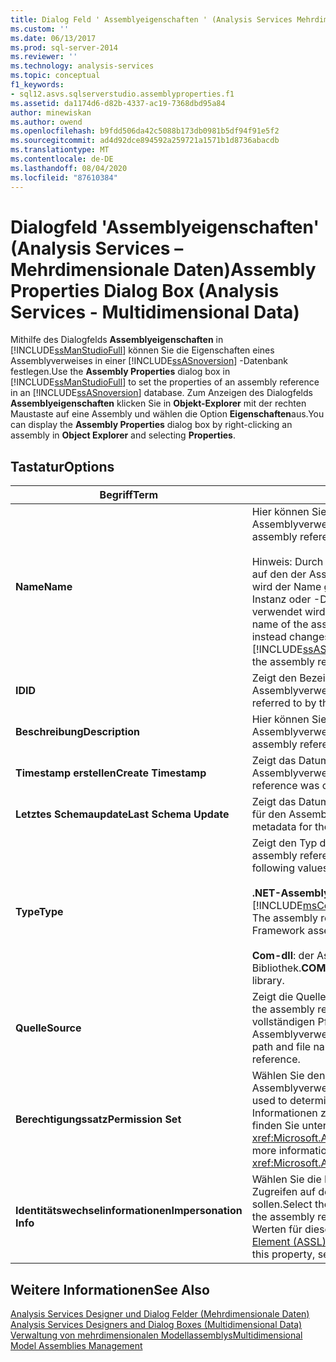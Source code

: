 ```yaml
---
title: Dialog Feld ' Assemblyeigenschaften ' (Analysis Services Mehrdimensionale Daten) | Microsoft-Dokumentation
ms.custom: ''
ms.date: 06/13/2017
ms.prod: sql-server-2014
ms.reviewer: ''
ms.technology: analysis-services
ms.topic: conceptual
f1_keywords:
- sql12.asvs.sqlserverstudio.assemblyproperties.f1
ms.assetid: da1174d6-d82b-4337-ac19-7368dbd95a84
author: minewiskan
ms.author: owend
ms.openlocfilehash: b9fdd506da42c5088b173db0981b5df94f91e5f2
ms.sourcegitcommit: ad4d92dce894592a259721a1571b1d8736abacdb
ms.translationtype: MT
ms.contentlocale: de-DE
ms.lasthandoff: 08/04/2020
ms.locfileid: "87610384"
---
```

# <a name="assembly-properties-dialog-box-analysis-services---multidimensional-data"></a><span data-ttu-id="2b19f-102">Dialogfeld 'Assemblyeigenschaften' (Analysis Services – Mehrdimensionale Daten)</span><span class="sxs-lookup"><span data-stu-id="2b19f-102">Assembly Properties Dialog Box (Analysis Services - Multidimensional Data)</span></span>
  <span data-ttu-id="2b19f-103">Mithilfe des Dialogfelds **Assemblyeigenschaften** in [!INCLUDE[ssManStudioFull](../includes/ssmanstudiofull-md.md)] können Sie die Eigenschaften eines Assemblyverweises in einer [!INCLUDE[ssASnoversion](../includes/ssasnoversion-md.md)] -Datenbank festlegen.</span><span class="sxs-lookup"><span data-stu-id="2b19f-103">Use the **Assembly Properties** dialog box in [!INCLUDE[ssManStudioFull](../includes/ssmanstudiofull-md.md)] to set the properties of an assembly reference in an [!INCLUDE[ssASnoversion](../includes/ssasnoversion-md.md)] database.</span></span> <span data-ttu-id="2b19f-104">Zum Anzeigen des Dialogfelds **Assemblyeigenschaften** klicken Sie in **Objekt-Explorer** mit der rechten Maustaste auf eine Assembly und wählen die Option **Eigenschaften**aus.</span><span class="sxs-lookup"><span data-stu-id="2b19f-104">You can display the **Assembly Properties** dialog box by right-clicking an assembly in **Object Explorer** and selecting **Properties**.</span></span>  
  
## <a name="options"></a><span data-ttu-id="2b19f-105">Tastatur</span><span class="sxs-lookup"><span data-stu-id="2b19f-105">Options</span></span>  
  
|<span data-ttu-id="2b19f-106">Begriff</span><span class="sxs-lookup"><span data-stu-id="2b19f-106">Term</span></span>|<span data-ttu-id="2b19f-107">Definition</span><span class="sxs-lookup"><span data-stu-id="2b19f-107">Definition</span></span>|  
|----------|----------------|  
|<span data-ttu-id="2b19f-108">**Name**</span><span class="sxs-lookup"><span data-stu-id="2b19f-108">**Name**</span></span>|<span data-ttu-id="2b19f-109">Hier können Sie durch eine Eingabe den Namen des Assemblyverweises ändern.</span><span class="sxs-lookup"><span data-stu-id="2b19f-109">Type to change the name of the assembly reference.</span></span><br /><br /> <span data-ttu-id="2b19f-110">Hinweis: Durch Ändern dieses Werts wird der Name der Assembly, auf den der Assemblyverweis verweist, nicht geändert. Stattdessen wird der Name geändert, der von der [!INCLUDE[ssASnoversion](../includes/ssasnoversion-md.md)] -Instanz oder -Datenbank beim Verweisen auf den Assemblyverweis verwendet wird.</span><span class="sxs-lookup"><span data-stu-id="2b19f-110">Note: Changing this value does not change the name of the assembly referred to by the assembly reference, but instead changes the name used the by the [!INCLUDE[ssASnoversion](../includes/ssasnoversion-md.md)] instance or database when referring to the assembly reference.</span></span>|  
|<span data-ttu-id="2b19f-111">**ID**</span><span class="sxs-lookup"><span data-stu-id="2b19f-111">**ID**</span></span>|<span data-ttu-id="2b19f-112">Zeigt den Bezeichner der Assembly an, auf den der Assemblyverweis verweist.</span><span class="sxs-lookup"><span data-stu-id="2b19f-112">Displays the identifier of the assembly referred to by the assembly reference.</span></span>|  
|<span data-ttu-id="2b19f-113">**Beschreibung**</span><span class="sxs-lookup"><span data-stu-id="2b19f-113">**Description**</span></span>|<span data-ttu-id="2b19f-114">Hier können Sie per Eingabe die Beschreibung des Assemblyverweises ändern.</span><span class="sxs-lookup"><span data-stu-id="2b19f-114">Type to change the description of the assembly reference.</span></span>|  
|<span data-ttu-id="2b19f-115">**Timestamp erstellen**</span><span class="sxs-lookup"><span data-stu-id="2b19f-115">**Create Timestamp**</span></span>|<span data-ttu-id="2b19f-116">Zeigt das Datum und die Uhrzeit der Erstellung des Assemblyverweises an.</span><span class="sxs-lookup"><span data-stu-id="2b19f-116">Displays the date and time the assembly reference was created.</span></span>|  
|<span data-ttu-id="2b19f-117">**Letztes Schemaupdate**</span><span class="sxs-lookup"><span data-stu-id="2b19f-117">**Last Schema Update**</span></span>|<span data-ttu-id="2b19f-118">Zeigt das Datum und die Uhrzeit des letzten Updates der Metadaten für den Assemblyverweis an.</span><span class="sxs-lookup"><span data-stu-id="2b19f-118">Displays the date and time the metadata for the assembly reference was last updated.</span></span>|  
|<span data-ttu-id="2b19f-119">**Type**</span><span class="sxs-lookup"><span data-stu-id="2b19f-119">**Type**</span></span>|<span data-ttu-id="2b19f-120">Zeigt den Typ des Assemblyverweises an.</span><span class="sxs-lookup"><span data-stu-id="2b19f-120">Displays the type of the assembly reference.</span></span> <span data-ttu-id="2b19f-121">Folgende Werte werden angezeigt:</span><span class="sxs-lookup"><span data-stu-id="2b19f-121">The following values are displayed:</span></span><br /><br /> <span data-ttu-id="2b19f-122">**.NET-Assembly**: der Assemblyverweis verweist auf eine [!INCLUDE[msCoName](../includes/msconame-md.md)] .NET Framework Assembly.</span><span class="sxs-lookup"><span data-stu-id="2b19f-122">**.NET Assembly**: The assembly reference refers to a [!INCLUDE[msCoName](../includes/msconame-md.md)] .NET Framework assembly.</span></span><br /><br /> <span data-ttu-id="2b19f-123">**Com-dll**: der Assemblyverweis verweist auf eine COM-Bibliothek.</span><span class="sxs-lookup"><span data-stu-id="2b19f-123">**COM DLL**: The assembly reference refers to a COM library.</span></span>|  
|<span data-ttu-id="2b19f-124">**Quelle**</span><span class="sxs-lookup"><span data-stu-id="2b19f-124">**Source**</span></span>|<span data-ttu-id="2b19f-125">Zeigt die Quelle des Assemblyverweises an.</span><span class="sxs-lookup"><span data-stu-id="2b19f-125">Displays the source of the assembly reference.</span></span> <span data-ttu-id="2b19f-126">Diese Eigenschaft enthält in der Regel den vollständigen Pfad und den Dateinamen der Assembly, auf die der Assemblyverweis verweist.</span><span class="sxs-lookup"><span data-stu-id="2b19f-126">This property typically contains the full path and file name of the assembly referred to by the assembly reference.</span></span>|  
|<span data-ttu-id="2b19f-127">**Berechtigungssatz**</span><span class="sxs-lookup"><span data-stu-id="2b19f-127">**Permission Set**</span></span>|<span data-ttu-id="2b19f-128">Wählen Sie den Berechtigungssatz aus, mit dem der Zugriff auf den Assemblyverweis bestimmt werden soll.</span><span class="sxs-lookup"><span data-stu-id="2b19f-128">Select the permission set used to determine access to the assembly reference.</span></span> <span data-ttu-id="2b19f-129">Weitere Informationen zu den verfügbaren Werten für diese Eigenschaft finden Sie unter <xref:Microsoft.AnalysisServices.ClrAssembly.PermissionSet%2A>.</span><span class="sxs-lookup"><span data-stu-id="2b19f-129">For more information about the available values for this property, see <xref:Microsoft.AnalysisServices.ClrAssembly.PermissionSet%2A>.</span></span>|  
|<span data-ttu-id="2b19f-130">**Identitätswechselinformationen**</span><span class="sxs-lookup"><span data-stu-id="2b19f-130">**Impersonation Info**</span></span>|<span data-ttu-id="2b19f-131">Wählen Sie die Identitätswechselinformationen aus, die beim Zugreifen auf den Assemblyverweis verwendet werden sollen.</span><span class="sxs-lookup"><span data-stu-id="2b19f-131">Select the impersonation information to use when accessing the assembly reference.</span></span> <span data-ttu-id="2b19f-132">Weitere Informationen zu den verfügbaren Werten für diese Eigenschaft finden Sie unter [ImpersonationInfo-Element &#40;ASSL&#41;](https://docs.microsoft.com/bi-reference/assl/properties/impersonationinfo-element-assl).</span><span class="sxs-lookup"><span data-stu-id="2b19f-132">For more information about the available values for this property, see [ImpersonationInfo Element &#40;ASSL&#41;](https://docs.microsoft.com/bi-reference/assl/properties/impersonationinfo-element-assl)</span></span>|  
  
## <a name="see-also"></a><span data-ttu-id="2b19f-133">Weitere Informationen</span><span class="sxs-lookup"><span data-stu-id="2b19f-133">See Also</span></span>  
 <span data-ttu-id="2b19f-134">[Analysis Services Designer und Dialog Felder &#40;Mehrdimensionale Daten&#41;](analysis-services-designers-and-dialog-boxes-multidimensional-data.md) </span><span class="sxs-lookup"><span data-stu-id="2b19f-134">[Analysis Services Designers and Dialog Boxes &#40;Multidimensional Data&#41;](analysis-services-designers-and-dialog-boxes-multidimensional-data.md) </span></span>  
 [<span data-ttu-id="2b19f-135">Verwaltung von mehrdimensionalen Modellassemblys</span><span class="sxs-lookup"><span data-stu-id="2b19f-135">Multidimensional Model Assemblies Management</span></span>](multidimensional-models/multidimensional-model-assemblies-management.md)  
  
  
